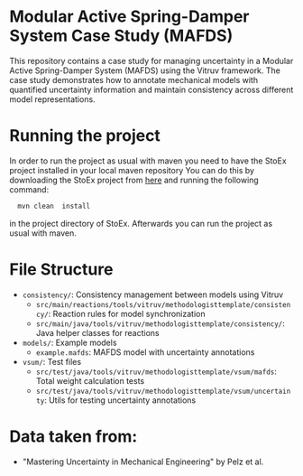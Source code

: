 # Modular Active Spring-Damper System Case Study (MAFDS)


This repository contains a case study for managing uncertainty in a Modular Active Spring-Damper System (MAFDS) using the Vitruv framework. The case study demonstrates how to annotate mechanical models with quantified uncertainty information and maintain consistency across different model representations.

# Running the project

In order to run the project as usual with maven you need to have the StoEx project installed in your local maven repository
You can do this by downloading the StoEx project from [here](https://github.com/Techthy/stoex) and running the following command:

```bash
  mvn clean  install
``` 

in the project directory of StoEx. Afterwards you can run the project as usual with maven.



# File Structure
- `consistency/`: Consistency management between models using Vitruv
  - `src/main/reactions/tools/vitruv/methodologisttemplate/consistency/`: Reaction rules for model synchronization
  - `src/main/java/tools/vitruv/methodologisttemplate/consistency/`: Java helper classes for reactions
- `models/`: Example models
  - `example.mafds`: MAFDS model with uncertainty annotations
- `vsum/`: Test files
    - `src/test/java/tools/vitruv/methodologisttemplate/vsum/mafds`: Total weight calculation tests
    - `src/test/java/tools/vitruv/methodologisttemplate/vsum/uncertainty`: Utils for testing uncertainty annotations

# Data taken from:
- "Mastering Uncertainty in Mechanical Engineering" by Pelz et al.
